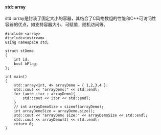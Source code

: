 
#### std::array
std::array是封装了固定大小的容器，其结合了C风格数组的性能和C++可访问性容器的优点，如支持容器大小，可赋值，随机访问等。
```
#include <array>
#include<iostream>
using namespace std;

struct stDeme
{
    int id;
    bool bFlag;
};

int main()
{
    std::array<int, 4> arrayDemo = { 1,2,3,4 };
    std::cout << "arrayDemo:" << std::endl;
    for (auto itor : arrayDemo){
        std::cout << itor << std::endl;
    }
    // int arrayDemoSize = sizeof(arrayDemo);
    int arrayDemoSize = arrayDemo.size();
    std::cout << "arrayDemo size:" << arrayDemoSize << std::endl;
    std::cout << arrayDemo[3] << std::endl;
    return 0;
}
```
